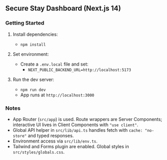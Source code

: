 ## Secure Stay Dashboard (Next.js 14)

### Getting Started

1. Install dependencies:

   - `npm install`

2. Set environment:

   - Create a `.env.local` file and set:
     - `NEXT_PUBLIC_BACKEND_URL=http://localhost:5173`

3. Run the dev server:
   - `npm run dev`
   - App runs at `http://localhost:3000`

### Notes

- App Router (`src/app`) is used. Route wrappers are Server Components; interactive UI lives in Client Components with `"use client"`.
- Global API helper in `src/lib/api.ts` handles fetch with `cache: "no-store"` and typed responses.
- Environment access via `src/lib/env.ts`.
- Tailwind and Forms plugin are enabled. Global styles in `src/styles/globals.css`.
